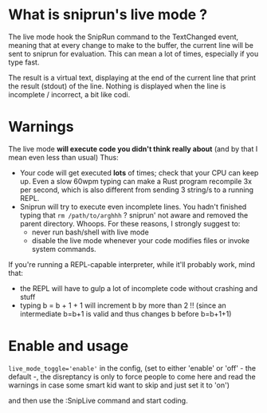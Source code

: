# What is sniprun's live mode ?

The live mode hook the SnipRun command to the TextChanged event, meaning that at every change to make to the buffer, the current line will be sent to sniprun for evaluation. This can mean a lot of times, especially if you type fast.

The result is a virtual text, displaying at the end of the current line that print the result (stdout) of the line. Nothing is displayed when the line is incomplete / incorrect, a bit like codi.

# Warnings

The live mode **will execute code you didn't think really about** (and by that I mean even less than usual)
Thus:
 - Your code will get executed **lots** of times; check that your CPU can keep up. Even a slow 60wpm typing can make a Rust program recompile 3x per second, which is also different from sending 3 string/s to a running REPL.
 - Sniprun will try to execute even incomplete lines. You hadn't finished typing that `rm /path/to/arghhh` ? sniprun' not aware and removed the parent directory. Whoops. For these reasons, I strongly suggest to:
    - never run bash/shell with live mode
    - disable the live mode whenever your code modifies files or invoke system commands.

If you're running a REPL-capable interpreter, while it'll probably work, mind that:
- the REPL will have to gulp a lot of incomplete code without crashing and stuff
- typing b = b  + 1 + 1 will increment b by more than 2 !! (since an intermediate b=b+1 is valid and thus changes b before b=b+1+1)

# Enable and usage

`live_mode_toggle='enable'` in the config, (set to either 'enable' or 'off' - the default -, the disreptancy is only to force people to come here and read the warnings in case some smart kid want to skip and just set it to 'on') 

and then use the :SnipLive command and start coding.

